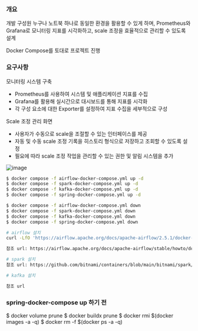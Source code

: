 ### 개요
개발 구성원 누구나 노트북 하나로 동일한 환경을 활용할 수 있게 하며, Prometheus와 Grafana로 모니터링 지표를 시각화하고, scale 조정을 효율적으로 관리할 수 있도록 설계

Docker Compose를 토대로 프로젝트 진행

### 요구사항
모니터링 시스템 구축
- Prometheus를 사용하여 시스템 및 애플리케이션 지표를 수집
- Grafana를 활용해 실시간으로 대시보드를 통해 지표를 시각화
- 각 구성 요소에 대한 Exporter를 설정하여 지표 수집을 세부적으로 구성

Scale 조정 관리 화면
- 사용자가 수동으로 scale을 조절할 수 있는 인터페이스를 제공
- 자동 및 수동 scale 조정 기록을 히스토리 형식으로 저장하고 조회할 수 있도록 설정
- 필요에 따라 scale 조정 작업을 관리할 수 있는 권한 및 알림 시스템을 추가

![image](https://github.com/user-attachments/assets/4a5ccee2-d38e-4572-aa46-26b48479e71e)

```bash
$ docker compose -f airflow-docker-compose.yml up -d
$ docker compose -f spark-docker-compose.yml up -d
$ docker compose -f kafka-docker-compose.yml up -d
$ docker compose -f spring-docker-compose.yml up -d
```

```bash
$ docker compose -f airflow-docker-compose.yml down
$ docker compose -f spark-docker-compose.yml down
$ docker compose -f kafka-docker-compose.yml down
$ docker compose -f spring-docker-compose.yml down
```

```bash
# airflow 설치 
curl -LfO 'https://airflow.apache.org/docs/apache-airflow/2.5.1/docker-compose.yaml'

참조 url: https://airflow.apache.org/docs/apache-airflow/stable/howto/docker-compose/index.html

```

```bash
# spark 설치 
참조 url: https://github.com/bitnami/containers/blob/main/bitnami/spark/docker-compose.yml
```

```bash
# kafka 설치 

참조 url 
```

### spring-docker-compose up 하기 전
$ docker volume prune
$ docker buildx prune
$ docker rmi $(docker images -a -q)
$ docker rm -f $(docker ps -a -q)
